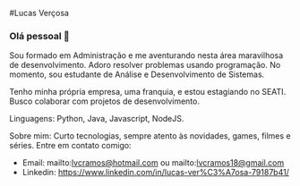 #Lucas Verçosa

### Olá pessoal 👋

Sou formado em Administração e me aventurando nesta área maravilhosa de desenvolvimento. Adoro resolver problemas usando programação.
No momento, sou estudante de Análise e Desenvolvimento de Sistemas.

Tenho minha própria empresa, uma franquia, e estou estagiando no SEATI.
Busco colaborar com projetos de desenvolvimento.

Linguagens: Python, Java, Javascript, NodeJS.

Sobre mim: Curto tecnologias, sempre atento às novidades, games, filmes e séries.
Entre em contato comigo:
- Email: mailto:lvcramos@hotmail.com ou mailto:lvcramos18@gmail.com
- Linkedin: https://www.linkedin.com/in/lucas-ver%C3%A7osa-79187b41/
